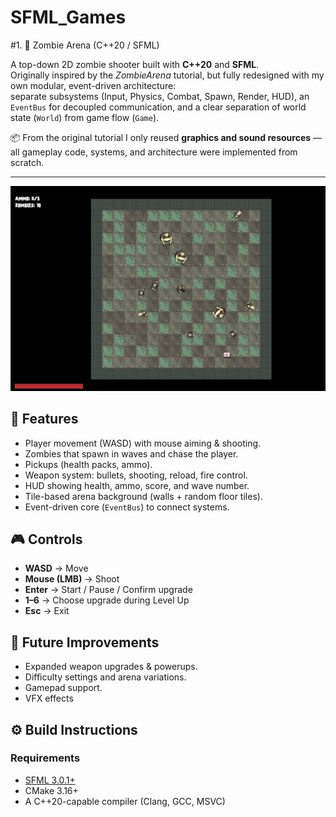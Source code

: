 # SFML_Games

#1. 🧟 Zombie Arena (C++20 / SFML)

A top-down 2D zombie shooter built with **C++20** and **SFML**.  
Originally inspired by the *ZombieArena* tutorial, but fully redesigned with my own modular, event-driven architecture:  
separate subsystems (Input, Physics, Combat, Spawn, Render, HUD), an `EventBus` for decoupled communication, and a clear separation of world state (`World`) from game flow (`Game`).

📦 From the original tutorial I only reused **graphics and sound resources** — all gameplay code, systems, and architecture were implemented from scratch.

---
<p align="center">
  <img src="docs/zombie-arena.png" width="800" />
</p>

## 🚀 Features

- Player movement (WASD) with mouse aiming & shooting.
- Zombies that spawn in waves and chase the player.
- Pickups (health packs, ammo).
- Weapon system: bullets, shooting, reload, fire control.
- HUD showing health, ammo, score, and wave number.
- Tile-based arena background (walls + random floor tiles).
- Event-driven core (`EventBus`) to connect systems.


## 🎮 Controls

- **WASD** → Move  
- **Mouse (LMB)** → Shoot  
- **Enter** → Start / Pause / Confirm upgrade  
- **1–6** → Choose upgrade during Level Up  
- **Esc** → Exit 

## 🧩 Future Improvements
 
- Expanded weapon upgrades & powerups.  
- Difficulty settings and arena variations.  
- Gamepad support.
- VFX effects

## ⚙️ Build Instructions

### Requirements
- [SFML 3.0.1+](https://www.sfml-dev.org/)
- CMake 3.16+
- A C++20-capable compiler (Clang, GCC, MSVC)
